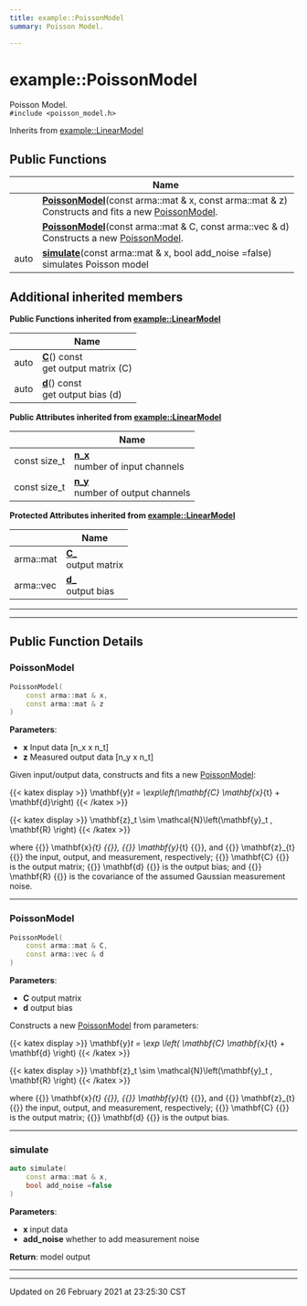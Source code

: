 ```yaml
---
title: example::PoissonModel
summary: Poisson Model. 

---
```


# example::PoissonModel



Poisson Model. 
<br /> `#include <poisson_model.h>`

Inherits from [example::LinearModel](/eg-cpp-library/docs/api/classes/classexample_1_1_linear_model/)

## Public Functions

|                | Name           |
| -------------- | -------------- |
| | **[PoissonModel](/eg-cpp-library/docs/api/classes/classexample_1_1_poisson_model/#function-poissonmodel)**(const arma::mat & x, const arma::mat & z)<br>Constructs and fits a new [PoissonModel](/eg-cpp-library/docs/api/classes/classexample_1_1_poisson_model/).  |
| | **[PoissonModel](/eg-cpp-library/docs/api/classes/classexample_1_1_poisson_model/#function-poissonmodel)**(const arma::mat & C, const arma::vec & d)<br>Constructs a new [PoissonModel](/eg-cpp-library/docs/api/classes/classexample_1_1_poisson_model/).  |
| auto | **[simulate](/eg-cpp-library/docs/api/classes/classexample_1_1_poisson_model/#function-simulate)**(const arma::mat & x, bool add_noise =false)<br>simulates Poisson model  |

## Additional inherited members

**Public Functions inherited from [example::LinearModel](/eg-cpp-library/docs/api/classes/classexample_1_1_linear_model/)**

|                | Name           |
| -------------- | -------------- |
| auto | **[C](/eg-cpp-library/docs/api/classes/classexample_1_1_linear_model/#function-c)**() const<br>get output matrix (C)  |
| auto | **[d](/eg-cpp-library/docs/api/classes/classexample_1_1_linear_model/#function-d)**() const<br>get output bias (d)  |

**Public Attributes inherited from [example::LinearModel](/eg-cpp-library/docs/api/classes/classexample_1_1_linear_model/)**

|                | Name           |
| -------------- | -------------- |
| const size_t | **[n_x](/eg-cpp-library/docs/api/classes/classexample_1_1_linear_model/#variable-n_x)** <br>number of input channels  |
| const size_t | **[n_y](/eg-cpp-library/docs/api/classes/classexample_1_1_linear_model/#variable-n_y)** <br>number of output channels  |

**Protected Attributes inherited from [example::LinearModel](/eg-cpp-library/docs/api/classes/classexample_1_1_linear_model/)**

|                | Name           |
| -------------- | -------------- |
| arma::mat | **[C_](/eg-cpp-library/docs/api/classes/classexample_1_1_linear_model/#variable-c_)** <br>output matrix  |
| arma::vec | **[d_](/eg-cpp-library/docs/api/classes/classexample_1_1_linear_model/#variable-d_)** <br>output bias  |


---
---
## Public Function Details

### **PoissonModel**

```cpp
PoissonModel(
    const arma::mat & x,
    const arma::mat & z
)
```



**Parameters**:

  * **x** Input data [n_x x n_t] 
  * **z** Measured output data [n_y x n_t] 


Given input/output data, constructs and fits a new [PoissonModel](/eg-cpp-library/docs/api/classes/classexample_1_1_poisson_model/):

{{< katex display >}} \mathbf{y}_t = \exp\left(\mathbf{C} \mathbf{x}_{t} + \mathbf{d}\right) {{< /katex >}}

{{< katex display >}} \mathbf{z}_t \sim \mathcal{N}\left(\mathbf{y}_t , \mathbf{R} \right) {{< /katex >}}

where {{<katex>}} \mathbf{x}_{t} {{</katex>}}, {{<katex>}} \mathbf{y}_{t} {{</katex>}}, and {{<katex>}} \mathbf{z}_{t} {{</katex>}} the input, output, and measurement, respectively; {{<katex>}} \mathbf{C} {{</katex>}} is the output matrix; {{<katex>}} \mathbf{d} {{</katex>}} is the output bias; and {{<katex>}} \mathbf{R} {{</katex>}} is the covariance of the assumed Gaussian measurement noise.


---
### **PoissonModel**

```cpp
PoissonModel(
    const arma::mat & C,
    const arma::vec & d
)
```



**Parameters**:

  * **C** output matrix 
  * **d** output bias 


Constructs a new [PoissonModel](/eg-cpp-library/docs/api/classes/classexample_1_1_poisson_model/) from parameters:

{{< katex display >}} \mathbf{y}_t = \exp \left( \mathbf{C} \mathbf{x}_{t} + \mathbf{d} \right) {{< /katex >}}

{{< katex display >}} \mathbf{z}_t \sim \mathcal{N}\left(\mathbf{y}_t , \mathbf{R} \right) {{< /katex >}}

where {{<katex>}} \mathbf{x}_{t} {{</katex>}}, {{<katex>}} \mathbf{y}_{t} {{</katex>}}, and {{<katex>}} \mathbf{z}_{t} {{</katex>}} the input, output, and measurement, respectively; {{<katex>}} \mathbf{C} {{</katex>}} is the output matrix; {{<katex>}} \mathbf{d} {{</katex>}} is the output bias.


---
### **simulate**

```cpp
auto simulate(
    const arma::mat & x,
    bool add_noise =false
)
```



**Parameters**:

  * **x** input data 
  * **add_noise** whether to add measurement noise


**Return**: model output 

---


-------------------------------

Updated on 26 February 2021 at 23:25:30 CST
